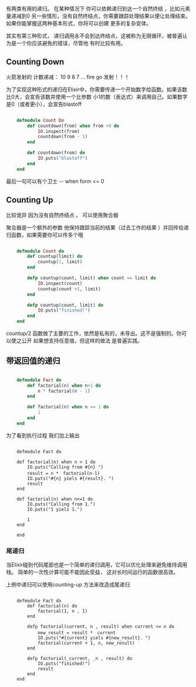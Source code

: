 有两类有用的递归。
在某种情况下 你可以依赖递归到达一个自然终结 ，比如元素量递减到0
另一些情形，没有自然终结点，你需要跟踪处理结果以便让处理结束。如果你能掌握这两种基本形式，你将可以创建
更多的复杂变体。

其实有第三种形式， 递归调用永不会到达终结点，这被称为无限循环，被普遍认为是一个你应该避免的错误，尽管他
有时比较有用。

##  Counting Down

火箭发射的 计数递减：  10 9 8 7 ...  fire go 发射！！！

为了实现这种形式的递归在Elixir中，你需要传递一个开始数字给函数。如果该数比0大，会宣告该数并使用一个比参数
小1的数（表达式）来调用自己。如果数字是0（或者更小），会宣告blastoff

~~~elixir

    defmodule Count Do 
        def countdown(from) when from >0 do 
            IO.inspect(from)
            countdown(from - 1)
        end

        def countdown(from) do
            IO.puts("blastoff")
        end 
    end

~~~
最后一句可以有个卫士 -- when form <= 0 

## Counting Up
比较诡异 因为没有自然终结点 。
可以使用聚合器

聚合器是一个额外的参数 他保持跟踪当前的结果（过去工作的结果 ）并回传给递归函数，如果需要你可以传多个哦

~~~elixir

    defmodule Count do
        def countup(limit) do
            countup(1, limit)
        end

        defp countup(count, limit) when count <= limit do
            IO.inspect(count)
            countup(count +1, limit)
        end

        defp countup(count, limit) do
            IO.puts("finished!")
        end
    end
~~~

countup/2 函数做了主要的工作，依然是私有的，未导出。这不是强制的。你可以使之公开 如果想支持任意值，但这样的做法
是普遍实践。

## 带返回值的递归

~~~elixir

    defmodule Fact do
        def factorial(n) when n>1 do
            n * factorial(n - 1)
        end

        def factorial(n) when n <= 1 do
            1
        end
    end
~~~

为了看到执行过程 我们加上输出
~~~

    defmodule Fact do

    def factorial(n) when n > 1 do
        IO.puts("Calling from #{n} ")
        result = n *　factorial(n-1)
        IO.puts("#{n} yiels #{result}. ")
        result
    end

    def factorial(n) when n<=1 do
        IO.puts("Calling from 1.")
        IO.puts("1 yiels 1.")

        1
    end

    end

~~~

### 尾递归
当Elixir碰到代码尾部也是一个简单的递归调用，它可以优化处理来避免维持调用栈。
简单的一次性计算可能不能因此受益， 这对长时间运行的函数很高效。

上例中递归可以使用counting-up 方法来改造成尾递归

~~~

    defmodule Fact do
        def factorial(n) do
            factorial(1, n , 1)
        end

        defp factorial(current, n , result) when current <= n do
            new_result = result *　current
            IO.puts("#{current} yiels #{new_result}. ")
            factorial(current + 1, n, new_result)
        end

        defp factorial(_current, _n , result) do
            IO.puts("finished!")
            result 
        end
    end
~~~
